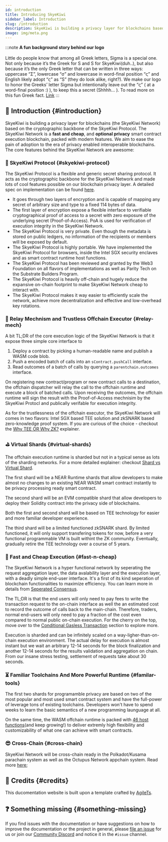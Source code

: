 ```yaml
---
id: introduction
title: Introducing SkyeKiwi
sidebar_label: Introduction
slug: /introduction
description: SkyeKiwi is building a privacy layer for blockchains based on a generic secret sharing protocol. 
image: img/meta.png
---
```


:::note
**A fun background story behind our logo** <br/><br/>
Little do people know that among all Greek letters, Sigma is a special one. Not only because it’s the Greek for S and S for  SkyeKiwi(duh..), but also because it’s the only Greek letter that can be written in three ways: uppercase “Σ”, lowercase “σ” and lowercase in word-final position “ς” and English likely adopt “ς” as “S” (they do look alike, right?). We make our logo to honor the Greeks’ letter Sigma but intentionally leave out the “ς” ( at a word-final position :) ), to keep this a secret (Shhhh... ). To read more on this fun Greek fact. [Link](https://en.wikipedia.org/wiki/Sigma)
:::


## 👋 Introduction {#introduction}

SkyeKiwi is building a privacy layer for blockchains (the SkyeKiwi Network) based on the cryptographic backbone of the SkyeKiwi Protocol. The SkyeKiwi Network is a **fast and cheap**, and **optional privacy** smart contract execution blockchain, packed with modern features. We aim to ease the pain of adoption to the era of privacy enabled interoperable blockchains. The core features behind the SkyeKiwi Network are awesome:

### 🚅 SkyeKiwi Protocol {#skyekiwi-protocol}

The SkyeKiwi Protocol is a flexible and generic secret sharing protocol. It acts as the cryptographic backbone for the SkyeKiwi Network and made lots of cool features possible on our blockchain privacy layer. A detailed spec on implementation can be found [here](/).

- It goes through two layers of encryption and is capable of mapping any secret of arbitrary size and type to a fixed 114 bytes of data. 
- The first layer of encryption expose a flexible interface to verifiable cryptographical proof of access to a secret with zero exposure of the underlying secret (Proof-of-Access). PoA is used for verification of execution integrity in the SkyeKiwi Network. 
- The SkyeKiwi Protocol is very private. Even though the metadata is stored on public ledgers, no information of the recipients or members will be exposed by default. 
- The SkyeKiwi Protocol is highly portable. We have implemented the SkyeKiwi Protocol for browsers, inside the Intel SGX security enclaves and as smart contract runtime host functions. 
- The SkyeKiwi Protocol has been reviewed and granted by the Web3 Foundation on all flavors of implementations as well as Parity Tech on the Substrate Builders Program. 
- The SkyeKiwi Protocol is heavily off-chain and hugely reduce the expansive on-chain footprint to make SkyeKiwi Network cheap to interact with. 
- The SkyeKiwi Protocol makes it way easier to efficiently scale the network, achieve more decentralization and effective and low-overhead key rotations. 


### 🤸‍ Relay Mechnism and Trustless Offchain Executor {#relay-mech}

A bit TL;DR of the core execution logic of the SkyeKiwi Network is that it expose three simple core interface to 
1. Deploy a contract by picking a human-readable name and publish a WASM code blob. 
2. Push a encoded batch of calls into an `sContract.pushCall` interface.
3. Read outcomes of a batch of calls by querying a `parentchain.outcomes` interface. 

On registering new contract/program or new contract calls to a destination, the offchain dispatcher will relay the call to the offchain runtime and execute a block of batched calls. Upon receiving the outcomes, the offchain runtime will sign the result with the Proof-of-Access mechnisim by the SkyeKiwi Protocl and publically verifable for execution integrity. 

As for the trustlessness of the offchain executor, the SkyeKiwi Network will comes in two flavors: Intel SGX based TEE solution and zkSNARK based zero-knowledge proof system. If you are curious of the choice - checkout the [Why TEE OR Why ZK?](/) explainer. 

### ⛳️ Virtual Shards {#virtual-shards}

The offchain execution runtime is sharded but not in a typical sense as lots of the sharding networks. For a more detailed explainer: checkout [Shard vs Virtual Shard](/). 

The first shard will be a NEAR Runtime shards that allow developers to make almost no changes to an existing NEAR WASM smart contract instantly to be privacy processing ready smart contract. 

The second shard will be an EVM compatible shard that allow developers to deploy their Solidity contract into the privacy side of blockchains.

Both the first and second shard will be based on TEE technology for easier and more familiar developer experience. 

The third shard will be a limited functioned zkSNARK shard. By limited functioned, it will only support transfering tokens for now, before a very functional programmable VM is built withint the ZK community. Eventually, gradually retire the TEE technology over a course of 5 years. 

### 🎯 Fast and Cheap Execution {#fast-n-cheap}

The SkyeKiwi Network is a hyper functional network by seperating the request aggregation layer, the data avalability layer and the execution layer, with a deadly simple end-user interface. It's a first of its kind seperation of blockchain functionalities to maximize efficiency. You can learn more in details from [Seperated Consensus](/). 

The TL;DR is that the end users will only need to pay fees to write the transaction request to the on-chain interface as well the an estimated cost to record the outcome of calls back to the main-chain. Therefore, traders, normal end-users will only need to pay a fraction of the cost even compared to normal public on-chain execution. For the cherry on the top, move over to the [Conditional Gasless Transaction](/) section to explore more. 

Execution is sharded and can be infinitely scaled on a way-ligher-than-on-chain execution environment. The actual delay for execution is almost instant but we wait an arbitrary 12-14 seconds for the block finalization and another 12-14 seconds for the results validation and aggregation on chain. From our insane stress testing, settlement of requests take about 30 seconds. 

### ⏳ Familiar Toolchains And More Powerful Runtime {#familar-tools}

The first two shards for programamble privacy are based on two of the most popular and most used smart contract system and have the full-power of leverage tons of existing toolchains. Developers won't have to spend weeks to learn the basic semantics of a new programming launguage at all. 

On the same time, the WASM offchain runtime is packed with [46 host functions](/)(and keep growing!) to deliver extremly high flexibility and customizability of what one can achieve with smart contracts. 

### 😎 Cross-Chain {#cross-chain}

SkyeKiwi Network will be cross-chain ready in the Polkadot/Kusama parachain system as well as the Octupus Network appchain system. Read more [here](/);

## 🎉 Credits {#credits}

This ducomentation website is built upon a template crafted by [AgileTs](https://agile-ts.org). 

## ❓ Something missing {#something-missing}

If you find issues with the documentation or have suggestions on how to improve the documentation or the project in
general, please [file an issue](https://github.com/skyekiwi/documentation) for us or join
our [Community Discord](https://discord.gg/274zjNkC) and notice it in the `#issue` channel.
